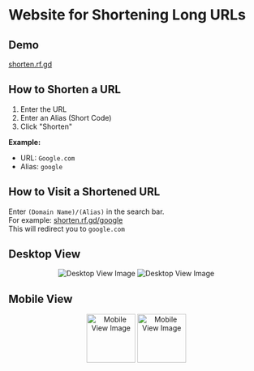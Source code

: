 # Website for Shortening Long URLs

## Demo
[shorten.rf.gd](https://shorten.rf.gd)

## How to Shorten a URL
1. Enter the URL
2. Enter an Alias (Short Code)
3. Click "Shorten"

**Example:**
- URL: `Google.com`
- Alias: `google`

## How to Visit a Shortened URL
Enter `(Domain Name)/(Alias)` in the search bar.  
For example: [shorten.rf.gd/google](https://shorten.rf.gd/google)  
This will redirect you to `google.com`
## Desktop View

<div align="center">
  <img src="https://github.com/user-attachments/assets/9b3b0dda-cace-4b82-8aa5-a94682b5234f" alt="Desktop View Image">
  <img src="https://github.com/user-attachments/assets/f8e1bde1-7ab0-4db5-83b1-cabe101c6738" alt="Desktop View Image">
</div>

## Mobile View

<div align="center">
  <img src="https://github.com/user-attachments/assets/130b5a7e-f3ef-40e4-8934-9714492f080f" alt="Mobile View Image" style="height: 10vw;">
  <img src="https://github.com/user-attachments/assets/6d61fee0-feeb-43b1-b55f-3fb7db4bf087" alt="Mobile View Image" style="height: 10vw;">
</div>
